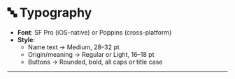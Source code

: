 # 🔤 Typography
- **Font**: SF Pro (iOS-native) or Poppins (cross-platform)  
- **Style**:
  - Name text → Medium, 28–32 pt  
  - Origin/meaning → Regular or Light, 16–18 pt  
  - Buttons → Rounded, bold, all caps or title case  

---
